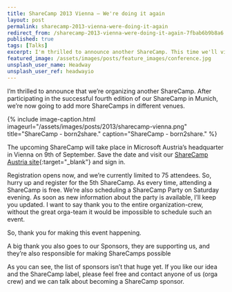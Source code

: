 ```yaml
---
title: ShareCamp 2013 Vienna — We're doing it again
layout: post
permalink: sharecamp-2013-vienna-were-doing-it-again
redirect_from: /sharecamp-2013-vienna-were-doing-it-again-7fbab6b9b8a6
published: true
tags: [Talks]
excerpt: I'm thrilled to announce another ShareCamp. This time we'll visit Microsoft HQ in Austria. See all information about the event in this post.
featured_image: /assets/images/posts/feature_images/conference.jpg
unsplash_user_name: Headway
unsplash_user_ref: headwayio
---
```

I’m thrilled to announce that we’re organizing another ShareCamp. After participating in the successful fourth edition of our ShareCamp in Munich, we’re now going to add more ShareCamps in different venues.

{% include image-caption.html imageurl="/assets/images/posts/2013/sharecamp-vienna.png"
title="ShareCamp - born2share." caption="ShareCamp - born2share." %}

The upcoming ShareCamp will take place in Microsoft Austria’s headquarter in Vienna on 9th of September. Save the date and visit our [ShareCamp Austria site](http://www.sharecamp.at){:target="_blank"} and sign in. 

Registration opens now, and we’re currently limited to 75 attendees. So, hurry up and register for the 5th ShareCamp. As every time, attending a ShareCamp is free. We’re also scheduling a ShareCamp Party on Saturday evening. As soon as new information about the party is available, I’ll keep you updated. I want to say thank you to the entire organization-crew, without the great orga-team it would be impossible to schedule such an event.

So, thank you for making this event happening.

A big thank you also goes to our Sponsors, they are supporting us, and they’re also responsible for making ShareCamps possible

As you can see, the list of sponsors isn’t that huge yet. If you like our idea and the ShareCamp label, please feel free and contact anyone of us (orga crew) and we can talk about becoming a ShareCamp sponsor.



